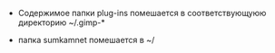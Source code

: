 * Содержимое папки plug-ins помешается в соответствующуюю директорию ~/.gimp-*

* папка sumkamnet помешается в ~/